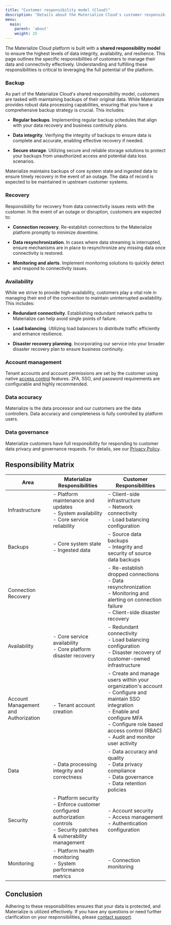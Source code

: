 ```yaml
---
title: "Customer responsibility model (Cloud)"
description: "Details about the Materialize Cloud's customer responsibility model."
menu:
  main:
    parent: 'about'
    weight: 25
---
```


The Materialize Cloud platform is built with a **shared responsibility model**
to ensure the highest levels of data integrity, availability, and resilience.
This page outlines the specific responsibilities of customers to manage their
data and connectivity effectively. Understanding and fulfilling these
responsibilities is critical to leveraging the full potential of the platform.

### Backup

As part of the Materialize Cloud's shared responsibility model, customers are
tasked with maintaining backups of their original data. While Materialize
provides robust data processing capabilities, ensuring that you have a
comprehensive backup strategy is crucial. This includes:

- **Regular backups**. Implementing regular backup schedules that align with
    your data recovery and business continuity plans.

- **Data integrity**. Verifying the integrity of backups to ensure data is
    complete and accurate, enabling effective recovery if needed.

- **Secure storage**. Utilizing secure and reliable storage solutions to protect
    your backups from unauthorized access and potential data loss scenarios.

Materialize maintains backups of core system state and ingested data to ensure
timely recovery in the event of an outage. The data of record is expected to be
maintained in upstream customer systems.

### Recovery

Responsibility for recovery from data connectivity issues rests with the
customer. In the event of an outage or disruption, customers are expected to:

- **Connection recovery**. Re-establish connections to the Materialize platform
    promptly to minimize downtime.

- **Data resynchronization**. In cases where data streaming is interrupted,
    ensure mechanisms are in place to resynchronize any missing data once
    connectivity is restored.

- **Monitoring and alerts**. Implement monitoring solutions to quickly detect
    and respond to connectivity issues.

### Availability

While we strive to provide high-availability, customers play a vital role in
managing their end of the connection to maintain uninterrupted availability.
This includes:

- **Redundant connectivity**. Establishing redundant network paths to
    Materialize can help avoid single points of failure.

- **Load balancing**. Utilizing load balancers to distribute traffic efficiently
    and enhance resilience.

- **Disaster recovery planning**. Incorporating our service into your broader
    disaster recovery plan to ensure business continuity.

### Account management

Tenant accounts and account permissions are set by the customer using native
[access control](/manage/access-control/) features.
2FA, SSO, and password requirements are configurable and highly recommended.

### Data accuracy

Materialize is the data processor and our customers are the data controllers.
Data accuracy and completeness is fully controlled by platform users.

### Data governance

Materialize customers have full responsibility for responding to customer data
privacy and governance requests. For details, see our [Privacy Policy](https://materialize.com/privacy-policy/).

## Responsibility Matrix

| Area | Materialize Responsibilities | Customer Responsibilities |
|------|----------------------------|-------------------------|
| Infrastructure | - Platform maintenance and updates<br>- System availability<br>- Core service reliability | - Client-side infrastructure<br>- Network connectivity<br>- Load balancing configuration |
| Backups | - Core system state<br>- Ingested data | - Source data backups<br>- Integrity and security of source data backups |
| Connection Recovery |  | - Re-establish dropped connections<br>- Data resynchronization<br>- Monitoring and alerting on connection failure<br>- Client-side disaster recovery |
| Availability | - Core service availability<br>- Core platform disaster recovery | - Redundant connectivity<br>- Load balancing configuration<br>- Disaster recovery of customer-owned infrastructure |
| Account Management and Authorization | - Tenant account creation | - Create and manage users within your organization's account<br>- Configure and maintain SSO integration<br>- Enable and configure MFA<br>- Configure role based access control (RBAC)<br>- Audit and monitor user activity |
| Data | - Data processing integrity and correctness | - Data accuracy and quality<br>- Data privacy compliance<br>- Data governance<br>- Data retention policies |
| Security | - Platform security<br>- Enforce customer configured authorization controls<br>- Security patches & vulnerability management | - Account security<br>- Access management<br>- Authentication configuration |
| Monitoring | - Platform health monitoring<br>- System performance metrics | - Connection monitoring<br> |
## Conclusion

Adhering to these responsibilities ensures that your data is protected, and
Materialize is utilized effectively. If you have any questions or need further
clarification on your responsibilities, please [contact support](/support).
